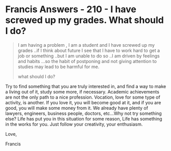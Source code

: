 # Francis Answers - 210 - I have screwed up my grades. What should I do?

>I am having a problem , I am a student and I have screwed up my grades ..if I think about future I see that I have to work hard to get a job or something ..but I am unable to do so ..I am driven by feelings and habits ...so the habit of postponing and not giving attention to studies may lead to be harmful for me.
>
>what should I do?

Try to find something that you are truly interested in, and find a way to make a living out of it, study some more, if necessary. Academic achievements are not the only path to a nice profession. Vocation, love for some type of activity, is another. If you love it, you will become good at it, and if you are good, you will make some money from it. We already have plenty of lawyers, engineers, business people, doctors, etc...Why not try something else? Life has put you in this situation for some reason, Life has something in the works for you. Just follow your creativity, your enthusiasm.

Love,

Francis

